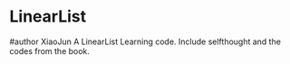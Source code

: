 # LinearList
#author XiaoJun
A LinearList Learning code.
Include selfthought and the codes from the book.
